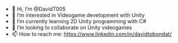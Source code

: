 - 👋 Hi, I’m @DavidT005
- 👀 I’m interested in Videogame development with Unity
- 🌱 I’m currently learning 2D Unity programming with C#
- 💞️ I’m looking to collaborate on Unity videogames
- 📫 How to reach me: https://www.linkedin.com/in/davidtobondat/

<!---
DavidT005/DavidT005 is a ✨ special ✨ repository because its `README.md` (this file) appears on your GitHub profile.
You can click the Preview link to take a look at your changes.
--->
